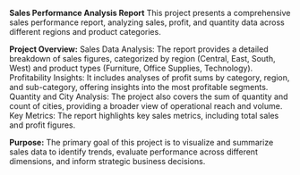**Sales Performance Analysis Report**
This project presents a comprehensive sales performance report, analyzing sales, profit, and quantity data across different regions and product categories.

**Project Overview:**
Sales Data Analysis: The report provides a detailed breakdown of sales figures, categorized by region (Central, East, South, West) and product types (Furniture, Office Supplies, Technology).
Profitability Insights: It includes analyses of profit sums by category, region, and sub-category, offering insights into the most profitable segments.
Quantity and City Analysis: The project also covers the sum of quantity and count of cities, providing a broader view of operational reach and volume.
Key Metrics: The report highlights key sales metrics, including total sales and profit figures.

**Purpose:**
The primary goal of this project is to visualize and summarize sales data to identify trends, evaluate performance across different dimensions, and inform strategic business decisions.
